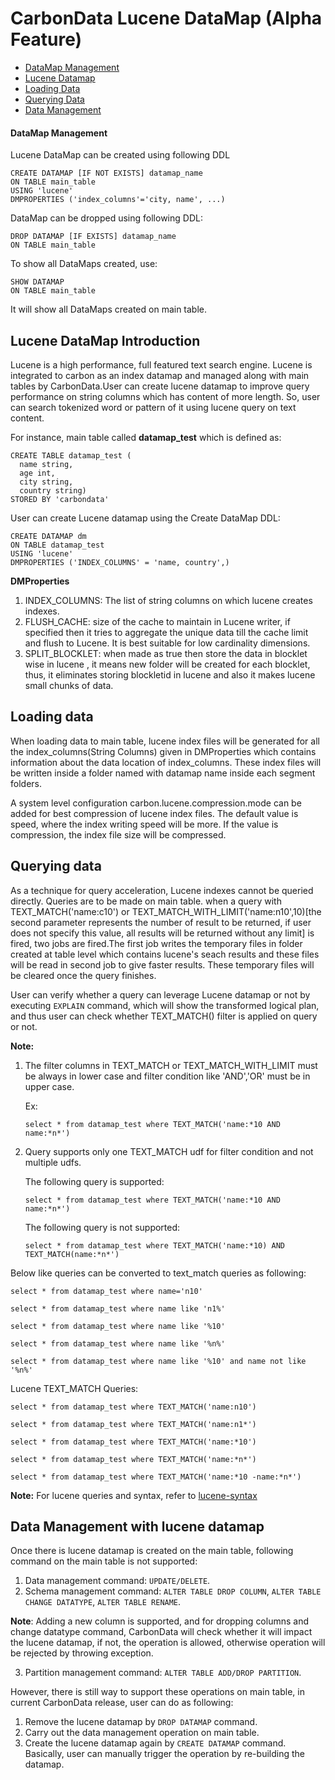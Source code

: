 # CarbonData Lucene DataMap (Alpha Feature)
  
* [DataMap Management](#datamap-management)
* [Lucene Datamap](#lucene-datamap-introduction)
* [Loading Data](#loading-data)
* [Querying Data](#querying-data)
* [Data Management](#data-management-with-lucene-datamap)

#### DataMap Management 
Lucene DataMap can be created using following DDL
  ```
  CREATE DATAMAP [IF NOT EXISTS] datamap_name
  ON TABLE main_table
  USING 'lucene'
  DMPROPERTIES ('index_columns'='city, name', ...)
  ```

DataMap can be dropped using following DDL:
  ```
  DROP DATAMAP [IF EXISTS] datamap_name
  ON TABLE main_table
  ```
To show all DataMaps created, use:
  ```
  SHOW DATAMAP 
  ON TABLE main_table
  ```
It will show all DataMaps created on main table.


## Lucene DataMap Introduction
  Lucene is a high performance, full featured text search engine. Lucene is integrated to carbon as
  an index datamap and managed along with main tables by CarbonData.User can create lucene datamap 
  to improve query performance on string columns which has content of more length. So, user can 
  search tokenized word or pattern of it using lucene query on text content.
  
  For instance, main table called **datamap_test** which is defined as:
  
  ```
  CREATE TABLE datamap_test (
    name string,
    age int,
    city string,
    country string)
  STORED BY 'carbondata'
  ```
  
  User can create Lucene datamap using the Create DataMap DDL:
  
  ```
  CREATE DATAMAP dm
  ON TABLE datamap_test
  USING 'lucene'
  DMPROPERTIES ('INDEX_COLUMNS' = 'name, country',)
  ```

**DMProperties**
1. INDEX_COLUMNS: The list of string columns on which lucene creates indexes.
2. FLUSH_CACHE: size of the cache to maintain in Lucene writer, if specified then it tries to 
   aggregate the unique data till the cache limit and flush to Lucene. It is best suitable for low 
   cardinality dimensions.
3. SPLIT_BLOCKLET: when made as true then store the data in blocklet wise in lucene , it means new 
   folder will be created for each blocklet, thus, it eliminates storing blockletid in lucene and 
   also it makes lucene small chunks of data.
   
## Loading data
When loading data to main table, lucene index files will be generated for all the
index_columns(String Columns) given in DMProperties which contains information about the data
location of index_columns. These index files will be written inside a folder named with datamap name
inside each segment folders.

A system level configuration carbon.lucene.compression.mode can be added for best compression of
lucene index files. The default value is speed, where the index writing speed will be more. If the
value is compression, the index file size will be compressed.

## Querying data
As a technique for query acceleration, Lucene indexes cannot be queried directly.
Queries are to be made on main table. when a query with TEXT_MATCH('name:c10') or 
TEXT_MATCH_WITH_LIMIT('name:n10',10)[the second parameter represents the number of result to be 
returned, if user does not specify this value, all results will be returned without any limit] is 
fired, two jobs are fired.The first job writes the temporary files in folder created at table level 
which contains lucene's seach results and these files will be read in second job to give faster 
results. These temporary files will be cleared once the query finishes.

User can verify whether a query can leverage Lucene datamap or not by executing `EXPLAIN`
command, which will show the transformed logical plan, and thus user can check whether TEXT_MATCH()
filter is applied on query or not.

**Note:**
 1. The filter columns in TEXT_MATCH or TEXT_MATCH_WITH_LIMIT must be always in lower case and 
filter condition like 'AND','OR' must be in upper case.

      Ex: 
      ```
      select * from datamap_test where TEXT_MATCH('name:*10 AND name:*n*')
      ```
     
2. Query supports only one TEXT_MATCH udf for filter condition and not multiple udfs.

   The following query is supported:
   ```
   select * from datamap_test where TEXT_MATCH('name:*10 AND name:*n*')
   ```
       
   The following query is not supported:
   ```
   select * from datamap_test where TEXT_MATCH('name:*10) AND TEXT_MATCH(name:*n*')
   ```
       
          
Below like queries can be converted to text_match queries as following:
```
select * from datamap_test where name='n10'

select * from datamap_test where name like 'n1%'

select * from datamap_test where name like '%10'

select * from datamap_test where name like '%n%'

select * from datamap_test where name like '%10' and name not like '%n%'
```
Lucene TEXT_MATCH Queries:
```
select * from datamap_test where TEXT_MATCH('name:n10')

select * from datamap_test where TEXT_MATCH('name:n1*')

select * from datamap_test where TEXT_MATCH('name:*10')

select * from datamap_test where TEXT_MATCH('name:*n*')

select * from datamap_test where TEXT_MATCH('name:*10 -name:*n*')
```
**Note:** For lucene queries and syntax, refer to [lucene-syntax](www.lucenetutorial.com/lucene-query-syntax.html)

## Data Management with lucene datamap
Once there is lucene datamap is created on the main table, following command on the main
table
is not supported:
1. Data management command: `UPDATE/DELETE`.
2. Schema management command: `ALTER TABLE DROP COLUMN`, `ALTER TABLE CHANGE DATATYPE`, 
`ALTER TABLE RENAME`.

**Note**: Adding a new column is supported, and for dropping columns and change datatype 
command, CarbonData will check whether it will impact the lucene datamap, if not, the operation 
is allowed, otherwise operation will be rejected by throwing exception.


3. Partition management command: `ALTER TABLE ADD/DROP PARTITION`.

However, there is still way to support these operations on main table, in current CarbonData 
release, user can do as following:
1. Remove the lucene datamap by `DROP DATAMAP` command.
2. Carry out the data management operation on main table.
3. Create the lucene datamap again by `CREATE DATAMAP` command.
Basically, user can manually trigger the operation by re-building the datamap.


